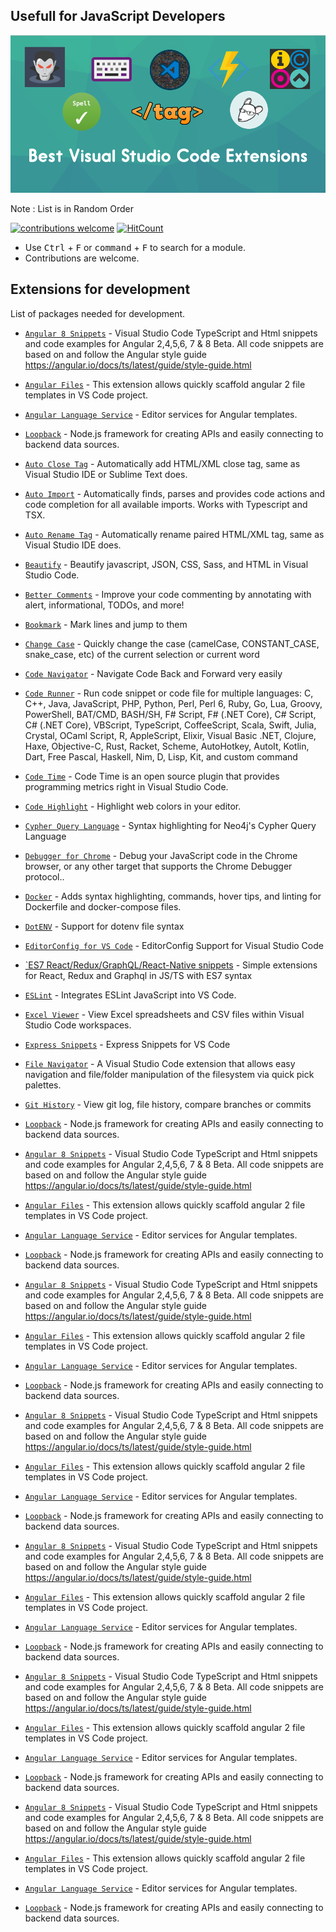 Usefull for JavaScript Developers
------

![Banner](static/banner.png)

Note : List is in Random Order

[![contributions welcome](https://img.shields.io/badge/contributions-welcome-brightgreen.svg?style=flat)](https://github.com/aravindnc/A-to-Z-List-of-Useful-Node.js-Modules/issues)
[![HitCount](http://hits.dwyl.io/aravindnc/A-to-Z-List-of-Useful-Node.js-Modules.svg)](http://hits.dwyl.io/aravindnc/A-to-Z-List-of-Useful-Node.js-Modules)

* Use <kbd>Ctrl</kbd> + <kbd>F</kbd> or <kbd>command</kbd> + <kbd>F</kbd> to search for a module.
* Contributions are welcome.

## Extensions for development

List of packages needed for development.

* [`Angular 8 Snippets`](https://marketplace.visualstudio.com/items?itemName=Mikael.Angular-BeastCode) - Visual Studio Code TypeScript and Html snippets and code examples for Angular 2,4,5,6, 7 & 8 Beta.
All code snippets are based on and follow the Angular style guide https://angular.io/docs/ts/latest/guide/style-guide.html

* [`Angular Files`](https://marketplace.visualstudio.com/items?itemName=alexiv.vscode-angular2-files) - This extension allows quickly scaffold angular 2 file templates in VS Code project.

* [`Angular Language Service`](https://marketplace.visualstudio.com/items?itemName=Angular.ng-template) - Editor services for Angular templates.
* [`Loopback`](http://loopback.io/) - Node.js framework for creating APIs and easily connecting to backend data sources.

* [`Auto Close Tag`](https://marketplace.visualstudio.com/items?itemName=Mikael.Angular-BeastCode) - Automatically add HTML/XML close tag, same as Visual Studio IDE or Sublime Text does.

* [`Auto Import`](https://marketplace.visualstudio.com/items?itemName=steoates.autoimport) - Automatically finds, parses and provides code actions and code completion for all available imports. Works with Typescript and TSX.

* [`Auto Rename Tag`](https://marketplace.visualstudio.com/items?itemName=formulahendry.auto-rename-tag) - Automatically rename paired HTML/XML tag, same as Visual Studio IDE does.

* [`Beautify`](https://marketplace.visualstudio.com/items?itemName=HookyQR.beautify) - Beautify javascript, JSON, CSS, Sass, and HTML in Visual Studio Code.

* [`Better Comments`](https://marketplace.visualstudio.com/items?itemName=aaron-bond.better-comments) - Improve your code commenting by annotating with alert, informational, TODOs, and more!

* [`Bookmark`](https://marketplace.visualstudio.com/items?itemName=alefragnani.Bookmarks) - Mark lines and jump to them

* [`Change Case`](https://marketplace.visualstudio.com/items?itemName=mostafa.change-case) - Quickly change the case (camelCase, CONSTANT_CASE, snake_case, etc) of the current selection or current word

* [`Code Navigator`](https://marketplace.visualstudio.com/items?itemName=vikas.code-navigation) - Navigate Code Back and Forward very easily

* [`Code Runner`](https://marketplace.visualstudio.com/items?itemName=formulahendry.code-runner) - Run code snippet or code file for multiple languages: C, C++, Java, JavaScript, PHP, Python, Perl, Perl 6, Ruby, Go, Lua, Groovy, PowerShell, BAT/CMD, BASH/SH, F# Script, F# (.NET Core), C# Script, C# (.NET Core), VBScript, TypeScript, CoffeeScript, Scala, Swift, Julia, Crystal, OCaml Script, R, AppleScript, Elixir, Visual Basic .NET, Clojure, Haxe, Objective-C, Rust, Racket, Scheme, AutoHotkey, AutoIt, Kotlin, Dart, Free Pascal, Haskell, Nim, D, Lisp, Kit, and custom command

* [`Code Time`](https://marketplace.visualstudio.com/items?itemName=softwaredotcom.swdc-vscode) - Code Time is an open source plugin that provides programming metrics right in Visual Studio Code.

* [`Code Highlight`](https://marketplace.visualstudio.com/items?itemName=naumovs.color-highlight) - Highlight web colors in your editor.

* [`Cypher Query Language`](https://marketplace.visualstudio.com/items?itemName=jakeboone02.cypher-query-language) - Syntax highlighting for Neo4j's Cypher Query Language

* [`Debugger for Chrome`](https://marketplace.visualstudio.com/items?itemName=msjsdiag.debugger-for-chrome) - Debug your JavaScript code in the Chrome browser, or any other target that supports the Chrome Debugger protocol..

* [`Docker`](https://marketplace.visualstudio.com/items?itemName=ms-azuretools.vscode-docker) - Adds syntax highlighting, commands, hover tips, and linting for Dockerfile and docker-compose files.

* [`DotENV`](https://marketplace.visualstudio.com/items?itemName=mikestead.dotenv) - Support for dotenv file syntax

* [`EditorConfig for VS Code`](https://marketplace.visualstudio.com/items?itemName=EditorConfig.EditorConfig) - EditorConfig Support for Visual Studio Code

* [`ES7 React/Redux/GraphQL/React-Native snippets](https://marketplace.visualstudio.com/items?itemName=dsznajder.es7-react-js-snippets) - Simple extensions for React, Redux and Graphql in JS/TS with ES7 syntax

* [`ESLint`](https://marketplace.visualstudio.com/items?itemName=dbaeumer.vscode-eslint) - Integrates ESLint JavaScript into VS Code.

* [`Excel Viewer`](https://marketplace.visualstudio.com/items?itemName=GrapeCity.gc-excelviewer) - View Excel spreadsheets and CSV files within Visual Studio Code workspaces.

* [`Express Snippets`](https://marketplace.visualstudio.com/items?itemName=vladmrnv.expresssnippet) - Express Snippets for VS Code

* [`File Navigator`](https://marketplace.visualstudio.com/items?itemName=jakelucas.code-file-nav) - A Visual Studio Code extension that allows easy navigation and file/folder manipulation of the filesystem via quick pick palettes.

* [`Git History`](https://marketplace.visualstudio.com/items?itemName=donjayamanne.githistory) - View git log, file history, compare branches or commits

* [`Loopback`](http://loopback.io/) - Node.js framework for creating APIs and easily connecting to backend data sources.
* [`Angular 8 Snippets`](https://marketplace.visualstudio.com/items?itemName=Mikael.Angular-BeastCode) - Visual Studio Code TypeScript and Html snippets and code examples for Angular 2,4,5,6, 7 & 8 Beta.
All code snippets are based on and follow the Angular style guide https://angular.io/docs/ts/latest/guide/style-guide.html
* [`Angular Files`](https://marketplace.visualstudio.com/items?itemName=alexiv.vscode-angular2-files) - This extension allows quickly scaffold angular 2 file templates in VS Code project.
* [`Angular Language Service`](https://marketplace.visualstudio.com/items?itemName=Angular.ng-template) - Editor services for Angular templates.
* [`Loopback`](http://loopback.io/) - Node.js framework for creating APIs and easily connecting to backend data sources.
* [`Angular 8 Snippets`](https://marketplace.visualstudio.com/items?itemName=Mikael.Angular-BeastCode) - Visual Studio Code TypeScript and Html snippets and code examples for Angular 2,4,5,6, 7 & 8 Beta.
All code snippets are based on and follow the Angular style guide https://angular.io/docs/ts/latest/guide/style-guide.html
* [`Angular Files`](https://marketplace.visualstudio.com/items?itemName=alexiv.vscode-angular2-files) - This extension allows quickly scaffold angular 2 file templates in VS Code project.
* [`Angular Language Service`](https://marketplace.visualstudio.com/items?itemName=Angular.ng-template) - Editor services for Angular templates.
* [`Loopback`](http://loopback.io/) - Node.js framework for creating APIs and easily connecting to backend data sources.
* [`Angular 8 Snippets`](https://marketplace.visualstudio.com/items?itemName=Mikael.Angular-BeastCode) - Visual Studio Code TypeScript and Html snippets and code examples for Angular 2,4,5,6, 7 & 8 Beta.
All code snippets are based on and follow the Angular style guide https://angular.io/docs/ts/latest/guide/style-guide.html
* [`Angular Files`](https://marketplace.visualstudio.com/items?itemName=alexiv.vscode-angular2-files) - This extension allows quickly scaffold angular 2 file templates in VS Code project.
* [`Angular Language Service`](https://marketplace.visualstudio.com/items?itemName=Angular.ng-template) - Editor services for Angular templates.
* [`Loopback`](http://loopback.io/) - Node.js framework for creating APIs and easily connecting to backend data sources.
* [`Angular 8 Snippets`](https://marketplace.visualstudio.com/items?itemName=Mikael.Angular-BeastCode) - Visual Studio Code TypeScript and Html snippets and code examples for Angular 2,4,5,6, 7 & 8 Beta.
All code snippets are based on and follow the Angular style guide https://angular.io/docs/ts/latest/guide/style-guide.html
* [`Angular Files`](https://marketplace.visualstudio.com/items?itemName=alexiv.vscode-angular2-files) - This extension allows quickly scaffold angular 2 file templates in VS Code project.
* [`Angular Language Service`](https://marketplace.visualstudio.com/items?itemName=Angular.ng-template) - Editor services for Angular templates.
* [`Loopback`](http://loopback.io/) - Node.js framework for creating APIs and easily connecting to backend data sources.
* [`Angular 8 Snippets`](https://marketplace.visualstudio.com/items?itemName=Mikael.Angular-BeastCode) - Visual Studio Code TypeScript and Html snippets and code examples for Angular 2,4,5,6, 7 & 8 Beta.
All code snippets are based on and follow the Angular style guide https://angular.io/docs/ts/latest/guide/style-guide.html
* [`Angular Files`](https://marketplace.visualstudio.com/items?itemName=alexiv.vscode-angular2-files) - This extension allows quickly scaffold angular 2 file templates in VS Code project.
* [`Angular Language Service`](https://marketplace.visualstudio.com/items?itemName=Angular.ng-template) - Editor services for Angular templates.
* [`Loopback`](http://loopback.io/) - Node.js framework for creating APIs and easily connecting to backend data sources.
* [`Angular 8 Snippets`](https://marketplace.visualstudio.com/items?itemName=Mikael.Angular-BeastCode) - Visual Studio Code TypeScript and Html snippets and code examples for Angular 2,4,5,6, 7 & 8 Beta.
All code snippets are based on and follow the Angular style guide https://angular.io/docs/ts/latest/guide/style-guide.html
* [`Angular Files`](https://marketplace.visualstudio.com/items?itemName=alexiv.vscode-angular2-files) - This extension allows quickly scaffold angular 2 file templates in VS Code project.
* [`Angular Language Service`](https://marketplace.visualstudio.com/items?itemName=Angular.ng-template) - Editor services for Angular templates.
* [`Loopback`](http://loopback.io/) - Node.js framework for creating APIs and easily connecting to backend data sources.
